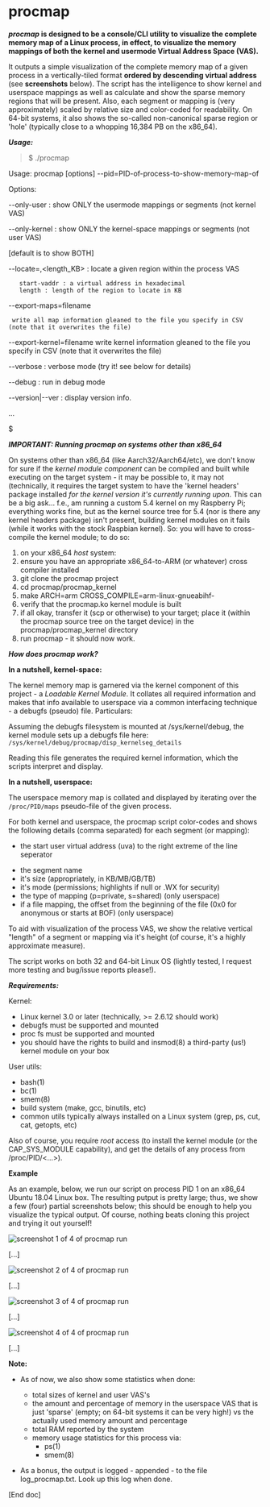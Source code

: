 # procmap
***procmap* is designed to be a console/CLI utility to visualize the complete memory map of a Linux process, in effect, to visualize the memory mappings of both the kernel and usermode Virtual Address Space (VAS).**

It outputs a simple visualization of the complete memory map of a given process in a vertically-tiled format **ordered by descending virtual address** (see **screenshots** below). The script has the intelligence to show kernel and userspace mappings as well as calculate and show the sparse memory regions that will be present. Also, each segment or mapping is (very approximately) scaled by relative size and color-coded for readability. On 64-bit systems, it also shows the so-called non-canonical sparse region or 'hole' (typically close to a whopping 16,384 PB on the x86_64).

***Usage:***

> $ ./procmap

Usage: procmap [options] --pid=PID-of-process-to-show-memory-map-of

Options:

 --only-user     : show ONLY the usermode mappings or segments (not kernel VAS)
 
 --only-kernel   : show ONLY the kernel-space mappings or segments (not user VAS)
 
  [default is to show BOTH]

 --locate=<start-vaddr>,<length_KB> : locate a given region within the process VAS

       start-vaddr : a virtual address in hexadecimal
       length : length of the region to locate in KB

 --export-maps=filename
 
     write all map information gleaned to the file you specify in CSV (note that it overwrites the file)
 --export-kernel=filename
     write kernel information gleaned to the file you specify in CSV (note that it overwrites the file)

 --verbose       : verbose mode (try it! see below for details)
 
 --debug         : run in debug mode
 
 --version|--ver : display version info.
 
...

$ 


***IMPORTANT: Running procmap on systems other than x86_64***

On systems other than x86_64 (like Aarch32/Aarch64/etc), we don't know for sure
if the *kernel module component* can be compiled and built while executing on
the target system - it may be possible to, it may not (technically, it requires
the target system to have the 'kernel headers' package installed _for the kernel
version it's currently running upon_. This can be a big ask... f.e., am running a custom 5.4 kernel on my Raspberry Pi; everything works fine, but as the kernel source tree for 5.4 (nor is there any kernel headers package) isn't present, building kernel modules on it fails (while it works with the stock Raspbian kernel). So: you will have to cross-compile the kernel module; to do so:
1. on your x86_64 *host* system:
2. ensure you have an appropriate x86_64-to-ARM (or whatever) cross compiler installed
3. git clone the procmap project
4. cd procmap/procmap_kernel
5. make ARCH=arm CROSS_COMPILE=arm-linux-gnueabihf- 
6. verify that the procmap.ko kernel module is built
7. if all okay, transfer it (scp or otherwise) to your target; place it (within the procmap source tree on the target device) in the procmap/procmap_kernel directory
8. run procmap - it should now work.


***How does procmap work?***

**In a nutshell, kernel-space:**

The kernel memory map is garnered via the kernel component of this project - a *Loadable Kernel Module*. It collates all required information and makes that info available to userspace via a common interfacing technique - a debugfs (pseudo) file. Particulars:

Assuming the debugfs filesystem is mounted at /sys/kernel/debug, the kernel module sets up a debugfs file here:
` /sys/kernel/debug/procmap/disp_kernelseg_details`

Reading this file generates the required kernel information, which the scripts interpret and display.

**In a nutshell, userspace:**

The userspace memory map is collated and displayed by iterating over the `/proc/PID/maps` pseudo-file of the given process.

For both kernel and userspace, the procmap script color-codes and shows the following details (comma separated) for each segment (or mapping):

  * the start user virtual address (uva) to the right extreme of the line seperator
 - the segment name
 - it's size (appropriately, in KB/MB/GB/TB)
 - it's mode (permissions; highlights if null or .WX for security)
 - the type of mapping (p=private, s=shared) (only userspace)
 - if a file mapping, the offset from the beginning of the file (0x0 for anonymous or starts at BOF) (only userspace)

To aid with visualization of the process VAS, we show the relative vertical "length" of a segment or mapping via it's height (of course, it's a highly approximate measure).

The script works on both 32 and 64-bit Linux OS (lightly tested, I request more testing and bug/issue reports please!).

***Requirements:***

Kernel:

- Linux kernel 3.0 or later (technically, >= 2.6.12 should work)
- debugfs must be supported and mounted
- proc fs must be supported and mounted
- you should have the rights to build and insmod(8) a third-party (us!) kernel module on your box

User utils:

- bash(1)
- bc(1)
- smem(8)
- build system (make, gcc, binutils, etc)
- common utils typically always installed on a Linux system (grep, ps, cut, cat, getopts, etc)

Also of course, you require *root* access (to install the kernel module (or the CAP_SYS_MODULE capability), and get the details of any process from /proc/PID/<...>).

**Example**

As an example, below, we run our script on process PID 1 on an x86_64 Ubuntu 18.04 Linux box. The resulting putput is pretty large; thus, we show a few (four) partial screenshots below; this should be enough to help you visualize the typical output. Of course, nothing beats cloning this project and trying it out yourself!

![screenshot 1 of 4 of procmap run](Screenshot1_x86_64.png)

[...]

![screenshot 2 of 4 of procmap run](Screenshot2_x86_64.png)

[...]

![screenshot 3 of 4 of procmap run](Screenshot3_x86_64.png)

[...]

![screenshot 4 of 4 of procmap run](Screenshot4_x86_64.png)

[...]


**Note:**

- As of now, we also show some statistics when done:
     - total sizes of kernel and user VAS's
     - the amount and percentage of memory in the userspace VAS that is just 'sparse' (empty; on 64-bit systems it can be very high!) vs the actually used memory amount and percentage
     - total RAM reported by the system
     - memory usage statistics for this process via:
        - ps(1)
        - smem(8)

- As a bonus, the output is logged - appended - to the file log_procmap.txt. Look up this log when done.

[End doc]
